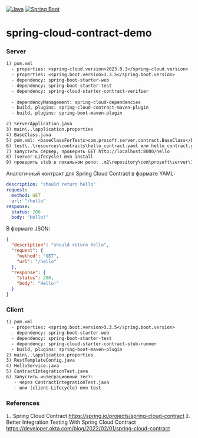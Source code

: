 [![Java](https://img.shields.io/badge/Java-E43222??style=for-the-badge&logo=openjdk&logoColor=FFFFFF)](https://www.java.com/)
[![Spring Boot](https://img.shields.io/badge/Spring_Boot-FFFFFF??style=for-the-badge&logo=Spring)](https://spring.io/projects/spring-boot/)

# spring-cloud-contract-demo

### Server
```txt
1) pom.xml
  - properties: <spring-cloud.version>2023.0.3</spring-cloud.version>
  - properties: <spring.boot.version>3.3.5</spring.boot.version>
  - dependency: spring-boot-starter-web
  - dependency: spring-boot-starter-test
  - dependency: spring-cloud-starter-contract-verifier
  
  - dependencyManagement: spring-cloud-dependencies
  - build, plugins: spring-cloud-contract-maven-plugin
  - build, plugins: spring-boot-maven-plugin 

2) ServerApplication.java
3) main\..\application.properties
4) BaseClass.java
5) pom.xml: <baseClassForTests>com.prosoft.server.contract.BaseClass</baseClassForTests>
6) test\..\resources\contracts\hello_contract.yaml или hello_contract.groovy или hello_contract.json  
7) запустить сервер, проверить GET http://localhost:8080/hello  
8) (server-Lifecycle) mvn install  
9) проверить stub в локальном репо: .m2\repository\com\prosoft\server\1.0-SNAPSHOT\server-1.0-SNAPSHOT-stubs.jar  
```

Аналогичный контракт для Spring Cloud Contract в формате YAML:
```YAML
description: "should return hello"
request:
  method: GET
  url: "/hello"
response:
  status: 200
  body: "Hello!"
```
В формате JSON:
```json
{
  "description": "should return hello",
  "request": {
    "method": "GET",
    "url": "/hello"
  },
  "response": {
    "status": 200,
    "body": "Hello!"
  }
}
```

### Client
```txt
1) pom.xml
  - properties: <spring.boot.version>3.3.5</spring.boot.version>
  - dependency: spring-boot-starter-web
  - dependency: spring-boot-starter-test
  - dependency: spring-cloud-starter-contract-stub-runner
  - build, plugins: spring-boot-maven-plugin
2) main\..\application.properties 
3) RestTemplateConfig.java  
4) HelloService.java  
5) ContractIntegrationTest.java  
6) Запустить интеграционный тест:
   - через ContractIntegrationTest.java
   - или (client-Lifecycle) mvn test  
```



### References 

`1.` Spring Cloud Contract https://spring.io/projects/spring-cloud-contract
`2.` Better Integration Testing With Spring Cloud Contract https://developer.okta.com/blog/2022/02/01/spring-cloud-contract  

